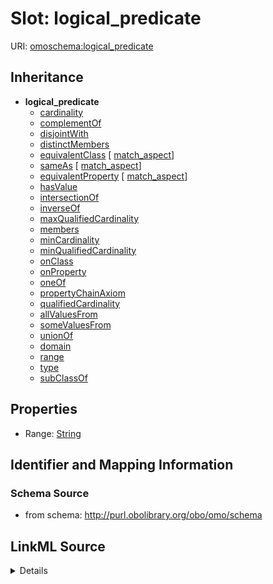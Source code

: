 # Slot: logical_predicate

URI: [omoschema:logical_predicate](http://purl.obolibrary.org/obo/omo/schema/logical_predicate)




## Inheritance

* **logical_predicate**
    * [cardinality](cardinality.md)
    * [complementOf](complementOf.md)
    * [disjointWith](disjointWith.md)
    * [distinctMembers](distinctMembers.md)
    * [equivalentClass](equivalentClass.md) [ [match_aspect](match_aspect.md)]
    * [sameAs](sameAs.md) [ [match_aspect](match_aspect.md)]
    * [equivalentProperty](equivalentProperty.md) [ [match_aspect](match_aspect.md)]
    * [hasValue](hasValue.md)
    * [intersectionOf](intersectionOf.md)
    * [inverseOf](inverseOf.md)
    * [maxQualifiedCardinality](maxQualifiedCardinality.md)
    * [members](members.md)
    * [minCardinality](minCardinality.md)
    * [minQualifiedCardinality](minQualifiedCardinality.md)
    * [onClass](onClass.md)
    * [onProperty](onProperty.md)
    * [oneOf](oneOf.md)
    * [propertyChainAxiom](propertyChainAxiom.md)
    * [qualifiedCardinality](qualifiedCardinality.md)
    * [allValuesFrom](allValuesFrom.md)
    * [someValuesFrom](someValuesFrom.md)
    * [unionOf](unionOf.md)
    * [domain](domain.md)
    * [range](range.md)
    * [type](type.md)
    * [subClassOf](subClassOf.md)








## Properties

* Range: [String](String.md)





## Identifier and Mapping Information







### Schema Source


* from schema: http://purl.obolibrary.org/obo/omo/schema




## LinkML Source

<details>
```yaml
name: logical_predicate
from_schema: http://purl.obolibrary.org/obo/omo/schema
rank: 1000
abstract: true
alias: logical_predicate
range: string

```
</details>